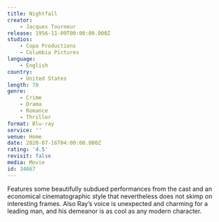 ```yaml
---
title: Nightfall
creator:
    - Jacques Tourneur
release: 1956-11-09T00:00:00.000Z
studios:
    - Copa Productions
    - Columbia Pictures
language:
    - English
country:
    - United States
length: 78
genre:
    - Crime
    - Drama
    - Romance
    - Thriller
format: Blu-ray
service: ''
venue: Home
date: 2020-07-16T04:00:00.000Z
rating: '4.5'
revisit: false
media: Movie
id: 34667
---
```


Features some beautifully subdued performances from the cast and an economical cinematographic style that nevertheless does not skimp on interesting frames. Also Ray’s voice is unexpected and charming for a leading man, and his demeanor is as cool as any modern character.
